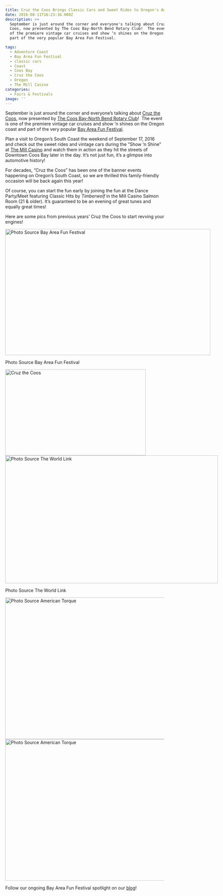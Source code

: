 ```yaml
---
title: Cruz the Coos Brings Classic Cars and Sweet Rides to Oregon's Adventure Coast
date: 2016-08-11T16:23:16.000Z
description: >+
  September is just around the corner and everyone's talking about Cruz the
  Coos, now presented by The Coos Bay-North Bend Rotary Club!  The event is one
  of the premiere vintage car cruises and show ‘n shines on the Oregon coast and
  part of the very popular Bay Area Fun Festival.

tags:
  - Adventure Coast
  - Bay Area Fun Festival
  - classic cars
  - Coast
  - Coos Bay
  - Cruz the Coos
  - Oregon
  - The Mill Casino
categories:
  - Fairs & Festivals
image: ''
---
```

September is just around the corner and everyone&#8217;s talking about <a href="http://cruzthecoos.com/" target="_blank">Cruz the Coos</a>, now presented by <a href="http://coosbaynorthbendrotary.org/" target="_blank">The Coos Bay-North Bend Rotary Club</a>!  The event is one of the premiere vintage car cruises and show ‘n shines on the Oregon coast and part of the very popular <a href="/2016/08/here-comes-the-fun-the-bay-area-fun-festival-that-is/" target="_blank">Bay Area Fun Festival</a>.

Plan a visit to Oregon&#8217;s South Coast the weekend of September 17, 2016 and check out the sweet rides and vintage cars during the &#8220;Show ‘n Shine&#8221; at <a href="http://www.themillcasino.com/" target="_blank">The Mill Casino</a> and watch them in action as they hit the streets of Downtown Coos Bay later in the day. It&#8217;s not just fun, it&#8217;s a glimpse into automotive history!

For decades, &#8220;Cruz the Coos&#8221; has been one of the banner events happening on Oregon&#8217;s South Coast, so we are thrilled this family-friendly occasion will be back again this year!

Of course, you can start the fun early by joining the fun at the Dance Party/Meet featuring Classic Hits by _Timberwolf_ in the Mill Casino Salmon Room (21 & older). It&#8217;s guaranteed to be an evening of great tunes and equally great times!

Here are some pics from previous years&#8217; Cruz the Coos to start revving your engines!

<div id="attachment_93537" style="width: 660px" class="wp-caption aligncenter">
  <img class="size-full wp-image-93537" src="/wp-content/uploads/2016/07/CruztheCooz.jpg" alt="Photo Source Bay Area Fun Festival" width="650" height="400" srcset="/wp-content/uploads/2016/07/CruztheCooz.jpg 650w, /wp-content/uploads/2016/07/CruztheCooz-200x123.jpg 200w" sizes="(max-width: 650px) 100vw, 650px" />
  
  <p class="wp-caption-text">
    Photo Source Bay Area Fun Festival
  </p>
</div>

<img class="aligncenter size-large wp-image-35923" src="/wp-content/uploads/2012/09/timthumb-2.jpeg" alt="Cruz the Coos" width="445" height="273" srcset="/wp-content/uploads/2012/09/timthumb-2.jpeg 445w, /wp-content/uploads/2012/09/timthumb-2-200x122.jpg 200w" sizes="(max-width: 445px) 100vw, 445px" />

<div id="attachment_93538" style="width: 684px" class="wp-caption aligncenter">
  <img class="size-large wp-image-93538" src="/wp-content/uploads/2016/07/TheWorldLink-674x405.jpg" alt="Photo Source The World Link" width="674" height="405" srcset="/wp-content/uploads/2016/07/TheWorldLink-674x405.jpg 674w, /wp-content/uploads/2016/07/TheWorldLink-200x120.jpg 200w, /wp-content/uploads/2016/07/TheWorldLink.jpg 699w" sizes="(max-width: 674px) 100vw, 674px" />
  
  <p class="wp-caption-text">
    Photo Source The World Link
  </p>
</div>

<img class="aligncenter size-large wp-image-93541" src="/wp-content/uploads/2016/07/2012_Cruz_cars-674x449.jpg" alt="Photo Source American Torque" width="674" height="449" srcset="/wp-content/uploads/2016/07/2012_Cruz_cars-674x449.jpg 674w, /wp-content/uploads/2016/07/2012_Cruz_cars-200x133.jpg 200w, /wp-content/uploads/2016/07/2012_Cruz_cars-254x168.jpg 254w, /wp-content/uploads/2016/07/2012_Cruz_cars-120x80.jpg 120w, /wp-content/uploads/2016/07/2012_Cruz_cars.jpg 800w" sizes="(max-width: 674px) 100vw, 674px" />

<img class="aligncenter size-large wp-image-93542" src="/wp-content/uploads/2016/07/coosbay-674x449.jpg" alt="Photo Source American Torque" width="674" height="449" srcset="/wp-content/uploads/2016/07/coosbay-674x449.jpg 674w, /wp-content/uploads/2016/07/coosbay-200x133.jpg 200w, /wp-content/uploads/2016/07/coosbay-254x168.jpg 254w, /wp-content/uploads/2016/07/coosbay-120x80.jpg 120w, /wp-content/uploads/2016/07/coosbay.jpg 700w" sizes="(max-width: 674px) 100vw, 674px" />

Follow our ongoing Bay Area Fun Festival spotlight on our <a href="/blog/" target="_blank">blog</a>!
